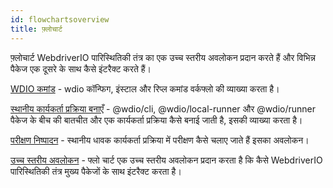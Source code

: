 ```yaml
---
id: flowchartsoverview
title: फ़्लोचार्ट
---
```


फ़्लोचार्ट WebdriverIO पारिस्थितिकी तंत्र का एक उच्च स्तरीय अवलोकन प्रदान करते हैं और विभिन्न पैकेज एक दूसरे के साथ कैसे इंटरैक्ट करते हैं।

[WDIO कमांड](flowcharts/WDIOCommands.md) - wdio कॉन्फिग, इंस्टाल और रिप्ल कमांड वर्कफ्लो की व्याख्या करता है।

[स्थानीय कार्यकर्ता प्रक्रिया बनाएँ](flowcharts/CreateLocalWorkerProcess.md) - @wdio/cli, @wdio/local-runner और @wdio/runner पैकेज के बीच की बातचीत और एक कार्यकर्ता प्रक्रिया कैसे बनाई जाती है, इसकी व्याख्या करता है।

[परीक्षण निष्पादन](flowcharts/TestExecution.md) - स्थानीय धावक कार्यकर्ता प्रक्रिया में परीक्षण कैसे चलाए जाते हैं इसका अवलोकन।

[उच्च स्तरीय अवलोकन](flowcharts/HighLevelOverview.md) - फ्लो चार्ट एक उच्च स्तरीय अवलोकन प्रदान करता है कि कैसे WebdriverIO पारिस्थितिकी तंत्र मुख्य पैकेजों के साथ इंटरैक्ट करता है।

